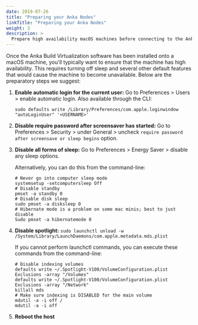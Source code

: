 ```yaml
---
date: 2019-07-26
title: "Preparing your Anka Nodes"
linkTitle: "Preparing your Anka Nodes"
weight: 3
description: >
  Prepare high availability macOS machines before connecting to the Anka Build Cloud Controller
---
```


Once the Anka Build Virtualization software has been installed onto a macOS machine, you'll typically want to ensure that the machine has high availability. This requires turning off sleep and several other default features that would cause the machine to become unavailable. Below are the preparatory steps we suggest:

1. **Enable automatic login for the current user:** Go to Preferences > Users > enable automatic login. Also available through the CLI:
    ```shell
    sudo defaults write /Library/Preferences/com.apple.loginwindow "autoLoginUser" '<USERNAME>'
    ```

2. **Disable require password after screensaver has started:** Go to Preferences > Security > under General > uncheck `require password after screensave or sleep begins` option.

3. **Disable all forms of sleep:** Go to Preferences > Energy Saver > disable any sleep options.

    Alternatively, you can do this from the command-line:

    ```shell
    # Never go into computer sleep mode
    systemsetup -setcomputersleep Off
    # Disable standby
    pmset -a standby 0
    # Disable disk sleep
    sudo pmset -a disksleep 0
    # Hibernate mode is a problem on some mac minis; best to just disable
    Sudo pmset -a hibernatemode 0 
    ```

4. **Disable spotlight:** `sudo launchctl unload -w /System/Library/LaunchDaemons/com.apple.metadata.mds.plist`

    If you cannot perform launchctl commands, you can execute these commands from the command-line:

    ```shell
    # Disable indexing volumes
    defaults write ~/.Spotlight-V100/VolumeConfiguration.plist Exclusions -array "/Volumes"
    defaults write ~/.Spotlight-V100/VolumeConfiguration.plist Exclusions -array "/Network"
    killall mds
    # Make sure indexing is DISABLED for the main volume
    mdutil -a -i off /
    mdutil -a -i off
    ```

5. **Reboot the host**
